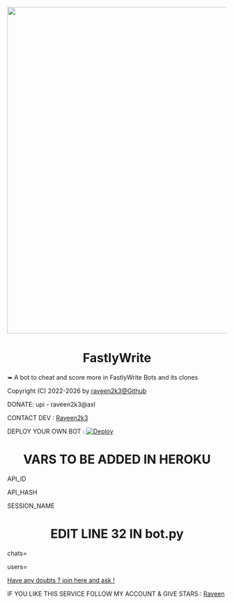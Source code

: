 <p align="center"><a href="https://t.me/ProjectBaka"><img src="https://i.pinimg.com/originals/08/e7/39/08e7399f7aefb53d1fcc0d65a99d212c.png" width="750"></a></p> 

<h1 align="center">FastlyWrite</h1>

<p> ➠ A bot to cheat and score more in FastlyWrite Bots and its clones </p>

Copyright (C) 2022-2026 by <a href="https://github.com/raveen2k3">raveen2k3@Github</a>

DONATE: 
upi - raveen2k3@axl

CONTACT DEV : <a href="https://t.me/raveen2k3">Raveen2k3</a>

DEPLOY YOUR OWN BOT : [![Deploy](https://www.herokucdn.com/deploy/button.svg)](https://heroku.com/deploy?template=https://github.com/raveen2k3/FastlyWriteUB)


<h1 align="center">VARS TO BE ADDED IN HEROKU</h1>

<p>API_ID</p>
<p>API_HASH</p>
<p>SESSION_NAME</p>

<h1 align="center">EDIT LINE 32 IN bot.py </h1>

<p>chats=</p>
<p>users=</p>

<a href="https://t.me/BakaSupport">Have any doubts ? join here and ask !</a>

IF YOU LIKE THIS SERVICE FOLLOW MY ACCOUNT & GIVE STARS : <a href="https://github.com/raveen2k3">Raveen</a>